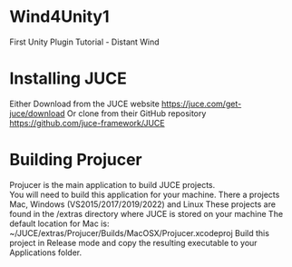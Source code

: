 # Wind4Unity1
 First Unity Plugin Tutorial - Distant Wind

 # Installing JUCE
 Either Download from the JUCE website
 https://juce.com/get-juce/download
 Or clone from their GitHub repository
 https://github.com/juce-framework/JUCE
 
 # Building Projucer
 Projucer is the main application to build JUCE projects.  
 You will need to build this application for your machine.
 There a projects Mac, Windows (VS2015/2017/2019/2022) and Linux
 These projects are found in the /extras directory where JUCE is stored on your machine
 The default location for Mac is:
 ~/JUCE/extras/Projucer/Builds/MacOSX/Projucer.xcodeproj
 Build this project in Release mode and copy the resulting executable to your Applications folder. 

